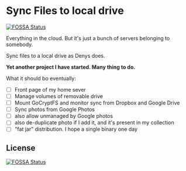 # Sync Files to local drive
[![FOSSA Status](https://app.fossa.com/api/projects/git%2Bgithub.com%2Fdenyago%2Ffiles-sync.svg?type=shield)](https://app.fossa.com/projects/git%2Bgithub.com%2Fdenyago%2Ffiles-sync?ref=badge_shield)


Everything in the cloud. But it's just a bunch of servers belonging to somebody.

Sync files to a local drive as Denys does.

**Yet another project I have started. Many thing to do.**

What it should bo eventually:

- [ ] Front page of my home sever
- [ ] Manage volumes of removable drive
- [ ] Mount GoCryptFS and monitor sync from Dropbox and Google Drive
- [ ] Sync photos from Google Photos
- [ ] also allow unmanaged by Google photos
- [ ] also de-duplicate photo if I add it, and it's present in my collection
- [ ] "fat jar" distribution. I hope a single binary one day

## License
[![FOSSA Status](https://app.fossa.com/api/projects/git%2Bgithub.com%2Fdenyago%2Ffiles-sync.svg?type=large)](https://app.fossa.com/projects/git%2Bgithub.com%2Fdenyago%2Ffiles-sync?ref=badge_large)
